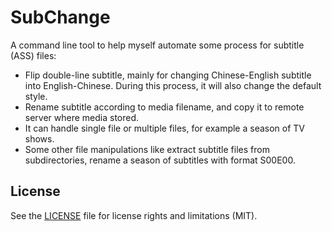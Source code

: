 # SubChange

A command line tool to help myself automate some process for subtitle (ASS) files:

- Flip double-line subtitle, mainly for changing Chinese-English subtitle into English-Chinese. During this process, it will also change the default style.
- Rename subtitle according to media filename, and copy it to remote server where media stored.
- It can handle single file or multiple files, for example a season of TV shows.
- Some other file manipulations like extract subtitle files from subdirectories, rename a season of subtitles with format S00E00.


## License

See the [LICENSE](LICENSE.md) file for license rights and limitations (MIT).